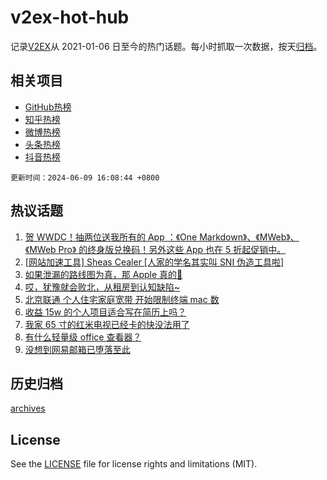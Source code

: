 # v2ex-hot-hub

 记录[V2EX](https://www.v2ex.com/)从 2021-01-06 日至今的热门话题。每小时抓取一次数据，按天[归档](archives)。
 
 ## 相关项目

- [GitHub热榜](https://github.com/snaildev/github-hot-hub)
- [知乎热榜](https://github.com/snaildev/zhihu-hot-hub)
- [微博热榜](https://github.com/snaildev/weibo-hot-hub)
- [头条热榜](https://github.com/snaildev/toutiao-hot-hub)
- [抖音热榜](https://github.com/snaildev/douyin-hot-hub)


 `更新时间：2024-06-09 16:08:44 +0800`

## 热议话题

1. [贺 WWDC！抽两位送我所有的 App ：《One Markdown》、《MWeb》、《MWeb Pro》 的终身版兑换码！另外这些 App 也在 5 折起促销中。](https://www.v2ex.com/t/1047951)
1. [[网站加速工具] Sheas Cealer [人家的学名其实叫 SNI 伪造工具啦]](https://www.v2ex.com/t/1047955)
1. [如果泄漏的路线图为真，那 Apple 真的💊](https://www.v2ex.com/t/1048018)
1. [哎，犹豫就会败北，从租房到认知缺陷~](https://www.v2ex.com/t/1048041)
1. [北京联通 个人住宅家庭宽带 开始限制终端 mac 数](https://www.v2ex.com/t/1048045)
1. [收益 15w 的个人项目适合写在简历上吗？](https://www.v2ex.com/t/1048048)
1. [我家 65 寸的红米电视已经卡的快没法用了](https://www.v2ex.com/t/1048008)
1. [有什么轻量级 office 查看器？](https://www.v2ex.com/t/1047999)
1. [没想到网易邮箱已堕落至此](https://www.v2ex.com/t/1048053)

## 历史归档

[archives](archives)

## License

See the [LICENSE](LICENSE) file for license rights and limitations (MIT).
